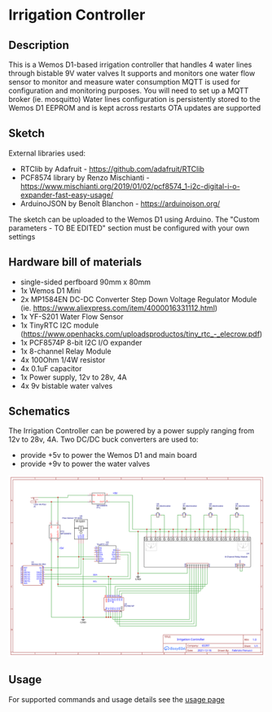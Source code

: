 # Irrigation Controller

## Description

This is a Wemos D1-based irrigation controller that handles 4 water lines through bistable 9V water valves
It supports and monitors one water flow sensor to monitor and measure water consumption
MQTT is used for configuration and monitoring purposes. You will need to set up a MQTT broker (ie. mosquitto)
Water lines configuration is persistently stored to the Wemos D1 EEPROM and is kept across restarts
OTA updates are supported

## Sketch

External libraries used:

- RTClib by Adafruit - https://github.com/adafruit/RTClib
- PCF8574 library by Renzo Mischianti - https://www.mischianti.org/2019/01/02/pcf8574_1-i2c-digital-i-o-expander-fast-easy-usage/
- ArduinoJSON by Benoît Blanchon - https://arduinojson.org/

The sketch can be uploaded to the Wemos D1 using Arduino. The "Custom parameters - TO BE EDITED" section must be configured with your own settings

## Hardware bill of materials

- single-sided perfboard 90mm x 80mm
- 1x Wemos D1 Mini
- 2x MP1584EN DC-DC Converter Step Down Voltage Regulator Module (ie. https://www.aliexpress.com/item/4000016331112.html)
- 1x YF-S201 Water Flow Sensor
- 1x TinyRTC I2C module (https://www.openhacks.com/uploadsproductos/tiny_rtc_-_elecrow.pdf)
- 1x PCF8574P 8-bit I2C I/O expander
- 1x 8-channel Relay Module
- 4x 100Ohm 1/4W resistor
- 4x 0.1uF capacitor
- 1x Power supply, 12v to 28v, 4A
- 4x 9v bistable water valves

## Schematics

The Irrigation Controller can be powered by a power supply ranging from 12v to 28v, 4A. Two DC/DC buck converters are used to:

- provide +5v to power the Wemos D1 and main board
- provide +9v to power the water valves

<img src="./schematics/Schematic_Irrigation_controller_2021-12-28.svg"/>

## Usage

For supported commands and usage details see the [usage page](/USAGE.md)
